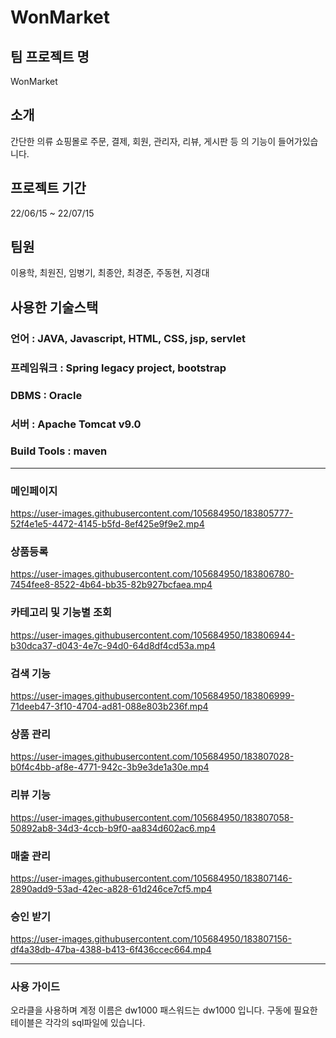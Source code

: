 # WonMarket
## 팀 프로젝트 명 
WonMarket<br>

## 소개<br>
간단한 의류 쇼핑몰로 주문, 결제, 회원, 관리자, 리뷰, 게시판 등 의 기능이 들어가있습니다.<br>

## 프로젝트 기간 
22/06/15 ~ 22/07/15<br>

## 팀원 
이용학, 최원진, 임병기, 최종안, 최경준, 주동현, 지경대<br>

## 사용한 기술스택


### 언어 : JAVA, Javascript, HTML, CSS, jsp, servlet

### 프레임워크 : Spring legacy project, bootstrap

### DBMS : Oracle

### 서버 : Apache Tomcat v9.0

### Build Tools : maven<br>

-----------------------------------------------------------------------------------------------
### 메인페이지
https://user-images.githubusercontent.com/105684950/183805777-52f4e1e5-4472-4145-b5fd-8ef425e9f9e2.mp4

### 상품등록
https://user-images.githubusercontent.com/105684950/183806780-7454fee8-8522-4b64-bb35-82b927bcfaea.mp4

### 카테고리 및 기능별 조회
https://user-images.githubusercontent.com/105684950/183806944-b30dca37-d043-4e7c-94d0-64d8df4cd53a.mp4

### 검색 기능
https://user-images.githubusercontent.com/105684950/183806999-71deeb47-3f10-4704-ad81-088e803b236f.mp4

### 상품 관리
https://user-images.githubusercontent.com/105684950/183807028-b0f4c4bb-af8e-4771-942c-3b9e3de1a30e.mp4

### 리뷰 기능
https://user-images.githubusercontent.com/105684950/183807058-50892ab8-34d3-4ccb-b9f0-aa834d602ac6.mp4

### 매출 관리
https://user-images.githubusercontent.com/105684950/183807146-2890add9-53ad-42ec-a828-61d246ce7cf5.mp4

### 승인 받기
https://user-images.githubusercontent.com/105684950/183807156-df4a38db-47ba-4388-b413-6f436ccec664.mp4

-------------------------------------------------------------------------------------------------------
### 사용 가이드
오라클을 사용하며 계정 이름은 dw1000 패스워드는 dw1000 입니다.
구동에 필요한 테이블은 각각의 sql파일에 있습니다.
